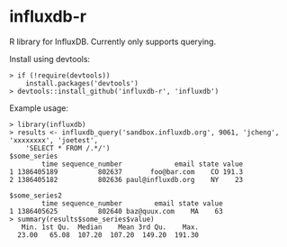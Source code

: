 influxdb-r
==========

R library for InfluxDB. Currently only supports querying.

Install using devtools:

```
> if (!require(devtools))
    install.packages('devtools')
> devtools::install_github('influxdb-r', 'influxdb')
```

Example usage:

```
> library(influxdb)
> results <- influxdb_query('sandbox.influxdb.org', 9061, 'jcheng', 'xxxxxxxx', 'joetest',
    'SELECT * FROM /.*/')
$some_series
        time sequence_number             email state value
1 1386405189          802637       foo@bar.com    CO 191.3
2 1386405182          802636 paul@influxdb.org    NY    23

$some_series2
        time sequence_number        email state value
1 1386405625          802640 baz@quux.com    MA    63
> summary(results$some_series$value)
   Min. 1st Qu.  Median    Mean 3rd Qu.    Max. 
  23.00   65.08  107.20  107.20  149.20  191.30 
```